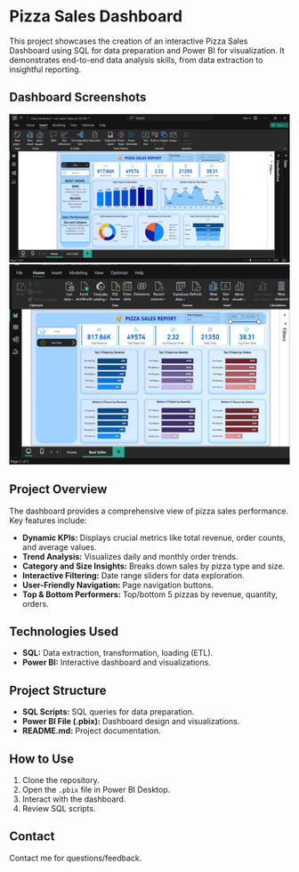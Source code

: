 # Pizza Sales Dashboard

This project showcases the creation of an interactive Pizza Sales Dashboard using SQL for data preparation and Power BI for visualization. It demonstrates end-to-end data analysis skills, from data extraction to insightful reporting.

## Dashboard Screenshots

<img src="Dashboard_P1.png" alt="Dashboard Page 1">
<img src="Dashboard_P2.png" alt="Dashboard Page 2">

## Project Overview

The dashboard provides a comprehensive view of pizza sales performance. Key features include:

* **Dynamic KPIs:** Displays crucial metrics like total revenue, order counts, and average values.
* **Trend Analysis:** Visualizes daily and monthly order trends.
* **Category and Size Insights:** Breaks down sales by pizza type and size.
* **Interactive Filtering:** Date range sliders for data exploration.
* **User-Friendly Navigation:** Page navigation buttons.
* **Top & Bottom Performers:** Top/bottom 5 pizzas by revenue, quantity, orders.

## Technologies Used

* **SQL:** Data extraction, transformation, loading (ETL).
* **Power BI:** Interactive dashboard and visualizations.

## Project Structure

* **SQL Scripts:** SQL queries for data preparation.
* **Power BI File (.pbix):** Dashboard design and visualizations.
* **README.md:** Project documentation.

## How to Use

1.  Clone the repository.
2.  Open the `.pbix` file in Power BI Desktop.
3.  Interact with the dashboard.
4.  Review SQL scripts.

## Contact

Contact me for questions/feedback.
